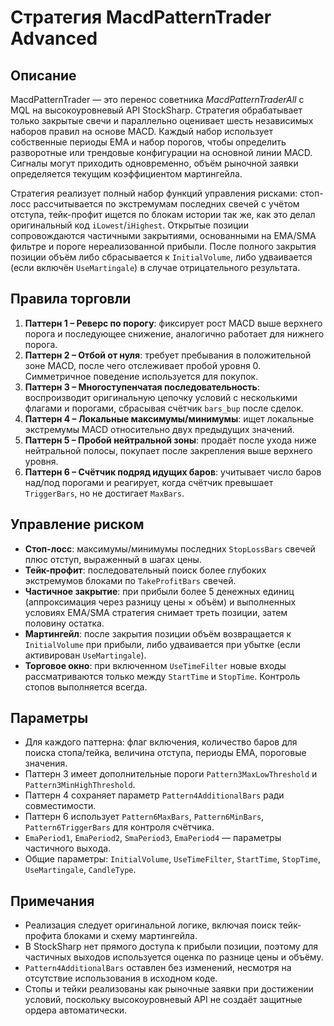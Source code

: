 # Стратегия MacdPatternTrader Advanced

## Описание
MacdPatternTrader — это перенос советника *MacdPatternTraderAll* с MQL на высокоуровневый API StockSharp. Стратегия обрабатывает только закрытые свечи и параллельно оценивает шесть независимых наборов правил на основе MACD. Каждый набор использует собственные периоды EMA и набор порогов, чтобы определить разворотные или трендовые конфигурации на основной линии MACD. Сигналы могут приходить одновременно, объём рыночной заявки определяется текущим коэффициентом мартингейла.

Стратегия реализует полный набор функций управления рисками: стоп-лосс рассчитывается по экстремумам последних свечей с учётом отступа, тейк-профит ищется по блокам истории так же, как это делал оригинальный код `iLowest`/`iHighest`. Открытые позиции сопровождаются частичными закрытиями, основанными на EMA/SMA фильтре и пороге нереализованной прибыли. После полного закрытия позиции объём либо сбрасывается к `InitialVolume`, либо удваивается (если включён `UseMartingale`) в случае отрицательного результата.

## Правила торговли
1. **Паттерн 1 – Реверс по порогу**: фиксирует рост MACD выше верхнего порога и последующее снижение, аналогично работает для нижнего порога.
2. **Паттерн 2 – Отбой от нуля**: требует пребывания в положительной зоне MACD, после чего отслеживает пробой уровня 0. Симметричное поведение используется для покупок.
3. **Паттерн 3 – Многоступенчатая последовательность**: воспроизводит оригинальную цепочку условий с несколькими флагами и порогами, сбрасывая счётчик `bars_bup` после сделок.
4. **Паттерн 4 – Локальные максимумы/минимумы**: ищет локальные экстремумы MACD относительно двух предыдущих значений.
5. **Паттерн 5 – Пробой нейтральной зоны**: продаёт после ухода ниже нейтральной полосы, покупает после закрепления выше верхнего уровня.
6. **Паттерн 6 – Счётчик подряд идущих баров**: учитывает число баров над/под порогами и реагирует, когда счётчик превышает `TriggerBars`, но не достигает `MaxBars`.

## Управление риском
- **Стоп-лосс**: максимумы/минимумы последних `StopLossBars` свечей плюс отступ, выраженный в шагах цены.
- **Тейк-профит**: последовательный поиск более глубоких экстремумов блоками по `TakeProfitBars` свечей.
- **Частичное закрытие**: при прибыли более 5 денежных единиц (аппроксимация через разницу цены × объём) и выполненных условиях EMA/SMA стратегия снимает треть позиции, затем половину остатка.
- **Мартингейл**: после закрытия позиции объём возвращается к `InitialVolume` при прибыли, либо удваивается при убытке (если активирован `UseMartingale`).
- **Торговое окно**: при включенном `UseTimeFilter` новые входы рассматриваются только между `StartTime` и `StopTime`. Контроль стопов выполняется всегда.

## Параметры
- Для каждого паттерна: флаг включения, количество баров для поиска стопа/тейка, величина отступа, периоды EMA, пороговые значения.
- Паттерн 3 имеет дополнительные пороги `Pattern3MaxLowThreshold` и `Pattern3MinHighThreshold`.
- Паттерн 4 сохраняет параметр `Pattern4AdditionalBars` ради совместимости.
- Паттерн 6 использует `Pattern6MaxBars`, `Pattern6MinBars`, `Pattern6TriggerBars` для контроля счётчика.
- `EmaPeriod1`, `EmaPeriod2`, `SmaPeriod3`, `EmaPeriod4` — параметры частичного выхода.
- Общие параметры: `InitialVolume`, `UseTimeFilter`, `StartTime`, `StopTime`, `UseMartingale`, `CandleType`.

## Примечания
- Реализация следует оригинальной логике, включая поиск тейк-профита блоками и схему мартингейла.
- В StockSharp нет прямого доступа к прибыли позиции, поэтому для частичных выходов используется оценка по разнице цены и объёму.
- `Pattern4AdditionalBars` оставлен без изменений, несмотря на отсутствие использования в исходном коде.
- Стопы и тейки реализованы как рыночные заявки при достижении условий, поскольку высокоуровневый API не создаёт защитные ордера автоматически.
